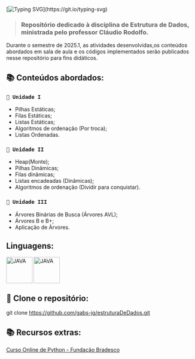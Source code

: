 [![Typing SVG](https://readme-typing-svg.demolab.com?font=Fira+Code&weight=700&size=22&duration=4500&pause=900&color=FF79C6&vCenter=true&width=435&lines=%F0%9F%96%A5%EF%B8%8F+Estrutura+de+Dados.;%E2%8C%9B+3%C2%BA+Semestre.;%F0%9F%91%A8%F0%9F%8F%BD%E2%80%8D%F0%9F%92%BB+Sistemas+de+Informa%C3%A7%C3%A3o+-+IFBA.)](https://git.io/typing-svg)

> ### Repositório dedicado à disciplina de Estrutura de Dados, ministrada pelo professor Cláudio Rodolfo.

Durante o semestre de 2025.1, as atividades desenvolvidas,os conteúdos abordados em sala de aula e os códigos implementados serão publicados nesse repositório para fins didáticos.

## **📚 Conteúdos abordados:**
### **`📍 Unidade I`**
* Pilhas Estáticas;
* Filas Estáticas;
* Listas Estáticas;
* Algoritmos de ordenação (Por troca);
* Listas Ordenadas.

### **`📍 Unidade II`**
* Heap(Monte);
* Pilhas Dinâmicas;
* Filas dinâmicas;
* Listas encadeadas (Dinâmicas);
* Algoritmos de ordenação (Dividir para conquistar).

### **`📍 Unidade III`**
* Árvores Binárias  de Busca (Árvores AVL);
* Árvores B e B+;
* Aplicação de Árvores.

## Linguagens:
<img 
    align="left"
    alt="JAVA"
    title="Java"
    height="70"
    src="https://cdn.jsdelivr.net/gh/devicons/devicon@latest/icons/java/java-original.svg"
 />
<img 
    align="left"
    alt="JAVA"
    title="Java"
    height="70"
    src="https://cdn.jsdelivr.net/gh/devicons/devicon@latest/icons/python/python-original.svg"
 />

<br>
</br>
<br>
</br>

 ## 🚀 Clone o repositório:
 git clone https://github.com/gabs-jg/estruturaDeDados.git

 ## 📚 Recursos extras:
 [Curso Online de Python - Fundação Bradesco](https://www.ev.org.br/trilhas-de-conhecimento/linguagem-de-programacao-python)
